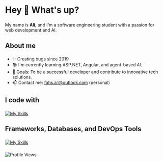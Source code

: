 <h1 align="left">Hey 👋 What's up?</h1>

###

<p align="left">My name is <b>Ali</b>, and I'm a software engineering student with a passion for web development and AI.</p>

###

<h2 align="left">About me</h2>

###

- ✨ Creating bugs since 2019
- 📚 I'm currently learning ASP.NET, Angular, and agent-based AI.
- 🎯 Goals: To be a successful developer and contribute to innovative tech solutions.
- 📫 Contact me: [fahs.ali@outlook.com](mailto:fahs.ali@outlook.com) (personal)
###

<h2 align="left">I code with</h2>

###

[![My Skills](https://skillicons.dev/icons?i=c,cpp,cs,java,python,php,js,ts,swift,kotlin)](https://skillicons.dev)

###

<h2 align="left">Frameworks, Databases, and DevOps Tools</h2>

###
[![My Skills](https://skillicons.dev/icons?i=nodejs,react,vuejs,nestjs,adonis,prisma,flask,mysql,postgresql,mongodb,redis,pytorch,git,github,gitlab,docker,linux)](https://skillicons.dev)

###

<p align="left">
  <img src="https://komarev.com/ghpvc/?username=yourusername&label=Profile%20views&color=0e75b6&style=flat" alt="Profile Views" />
</p>

